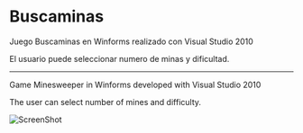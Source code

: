 # Buscaminas

Juego Buscaminas en Winforms realizado con Visual Studio 2010

El usuario puede seleccionar numero de minas y dificultad.

-------------------------------------------------------------

Game Minesweeper in Winforms developed with Visual Studio 2010

The user can select number of mines and difficulty.


![ScreenShot](https://raw.github.com/luarca84/Buscaminas/master/Screenshot.jpg)

